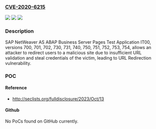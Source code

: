 ### [CVE-2020-6215](https://cve.mitre.org/cgi-bin/cvename.cgi?name=CVE-2020-6215)
![](https://img.shields.io/static/v1?label=Product&message=SAP%20NetWeaver%20AS%20ABAP%20(Business%20Server%20Pages%20Test%20Application%20IT00)&color=blue)
![](https://img.shields.io/static/v1?label=Version&message=%3C700%20&color=brighgreen)
![](https://img.shields.io/static/v1?label=Vulnerability&message=URL%20Redirection&color=brighgreen)

### Description

SAP NetWeaver AS ABAP Business Server Pages Test Application IT00, versions 700, 701, 702, 730, 731, 740, 750, 751, 752, 753, 754, allows an attacker to redirect users to a malicious site due to insufficient URL validation and steal credentials of the victim, leading to URL Redirection vulnerability.

### POC

#### Reference
- http://seclists.org/fulldisclosure/2023/Oct/13

#### Github
No PoCs found on GitHub currently.


